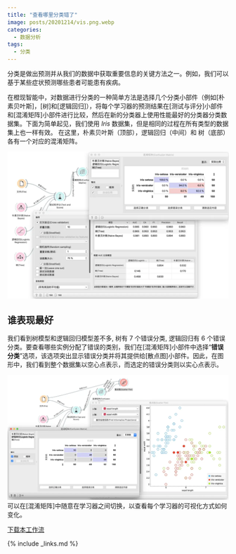 ```yaml
---
title: "查看哪里分类错了"
image: posts/20201214/vis.png.webp
categories:
  - 数据分析
tags:
  - 分类
---
```


分类是做出预测并从我们的数据中获取重要信息的关键方法之一。例如，我们可以基于某些症状预测哪些患者可能患有疾病。





在橙现智能中，对数据进行分类的一种简单方法是选择几个分类小部件（例如[朴素贝叶斯]，[树]和[逻辑回归]），将每个学习器的预测结果在[测试与评分]小部件和[混淆矩阵]小部件进行比较，然后在新的分类器上使用性​​能最好的分类器分类数据集。下面为简单起见，我们使用 *Iris* 数据集，但是相同的过程在所有类型的数据集上也一样有效。
在这里，朴素贝叶斯（顶部），逻辑回归（中间）和 树（底部）各有一个对应的混淆矩阵。

![](/assets/images/posts/20201214/vis.png.webp)

## 谁表现最好
我们看到树模型和逻辑回归模型差不多, 树有 7 个错误分类, 逻辑回归有 6 个错误分类。要查看哪些实例分配了错误的类别，我们在[混淆矩阵]小部件中选择“**错误分类**”选项，该选项突出显示错误分类并将其提供给[散点图]小部件。因此，在图形中，我们看到整个数据集以空心点表示，而选定的错误分类则以实心点表示。

![](/assets/images/posts/20201214/wrong.png.webp)
可以在[混淆矩阵]中随意在学习器之间切换，以查看每个学习器的可视化方式如何变化。

[<i class="fas fa-cloud-download-alt"></i>下载本工作流](/assets/workflows/2020/confusionmatrix-wrong.ows)

{% include _links.md %}
